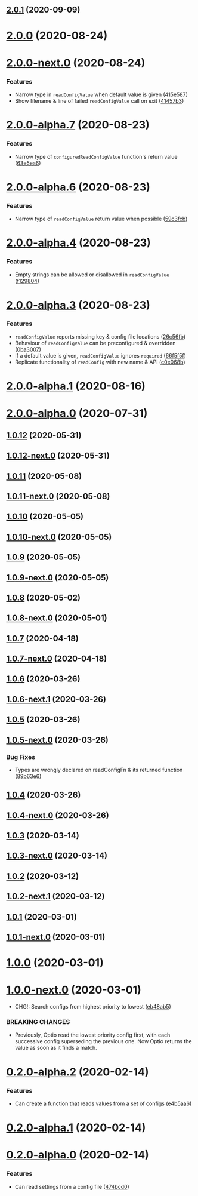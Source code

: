 ## [2.0.1](https://github.com/skypilot-dev/optio/compare/v2.0.1-next.1...v2.0.1) (2020-09-09)



# [2.0.0](https://github.com/skypilot-dev/optio/compare/v2.0.0-next.0...v2.0.0) (2020-08-24)



# [2.0.0-next.0](https://github.com/skypilot-dev/optio/compare/v2.0.0-alpha.11...v2.0.0-next.0) (2020-08-24)


### Features

* Narrow type in `readConfigValue` when default value is given ([415e587](https://github.com/skypilot-dev/optio/commit/415e58708730c2605a730e506bccfa72ccef1bf0))
* Show filename & line of failed `readConfigValue` call on exit ([41457b3](https://github.com/skypilot-dev/optio/commit/41457b31a04683f98daceff9ef6ea5d420db5234))



# [2.0.0-alpha.7](https://github.com/skypilot-dev/optio/compare/v2.0.0-alpha.6...v2.0.0-alpha.7) (2020-08-23)


### Features

* Narrow type of `configuredReadConfigValue` function's return value ([63e5ea6](https://github.com/skypilot-dev/optio/commit/63e5ea6212e5f4d65553190bf8a7fd3b37d088f1))



# [2.0.0-alpha.6](https://github.com/skypilot-dev/optio/compare/v2.0.0-alpha.4...v2.0.0-alpha.6) (2020-08-23)


### Features

* Narrow type of `readConfigValue` return value when possible ([59c3fcb](https://github.com/skypilot-dev/optio/commit/59c3fcb941b2d2b6dcea002b72d1eaa8d2e36a3b))



# [2.0.0-alpha.4](https://github.com/skypilot-dev/optio/compare/v2.0.0-alpha.3...v2.0.0-alpha.4) (2020-08-23)


### Features

* Empty strings can be allowed or disallowed in `readConfigValue` ([f129804](https://github.com/skypilot-dev/optio/commit/f129804c0402e6d327eda7bf8f36c795b72c894c))



# [2.0.0-alpha.3](https://github.com/skypilot-dev/optio/compare/v2.0.0-alpha.1...v2.0.0-alpha.3) (2020-08-23)


### Features

* `readConfigValue` reports missing key & config file locations ([26c56fb](https://github.com/skypilot-dev/optio/commit/26c56fb46eb96836033de913a53c230126712fa7))
* Behaviour of `readConfigValue` can be preconfigured & overridden ([0ba3007](https://github.com/skypilot-dev/optio/commit/0ba30077a891a8d447f4f9d539eae482b85f9608))
* If a default value is given, `readConfigValue` ignores `required` ([66f5f5f](https://github.com/skypilot-dev/optio/commit/66f5f5f3e27e505786148054cd9411bcdac63a14))
* Replicate functionality of `readConfig` with new name & API ([c0e068b](https://github.com/skypilot-dev/optio/commit/c0e068bb9f9447d079160122ab085d8b206823b3))



# [2.0.0-alpha.1](https://github.com/skypilot-dev/optio/compare/v2.0.0-alpha.0...v2.0.0-alpha.1) (2020-08-16)



# [2.0.0-alpha.0](https://github.com/skypilot-dev/optio/compare/v1.0.13-next.0...v2.0.0-alpha.0) (2020-07-31)



## [1.0.12](https://github.com/skypilot-dev/optio/compare/v1.0.12-next.0...v1.0.12) (2020-05-31)



## [1.0.12-next.0](https://github.com/skypilot-dev/optio/compare/v1.0.11...v1.0.12-next.0) (2020-05-31)



## [1.0.11](https://github.com/skypilot-dev/optio/compare/v1.0.11-next.0...v1.0.11) (2020-05-08)



## [1.0.11-next.0](https://github.com/skypilot-dev/optio/compare/v1.0.10...v1.0.11-next.0) (2020-05-08)



## [1.0.10](https://github.com/skypilot-dev/optio/compare/v1.0.10-next.0...v1.0.10) (2020-05-05)



## [1.0.10-next.0](https://github.com/skypilot-dev/optio/compare/v1.0.9...v1.0.10-next.0) (2020-05-05)



## [1.0.9](https://github.com/skypilot-dev/optio/compare/v1.0.9-next.0...v1.0.9) (2020-05-05)



## [1.0.9-next.0](https://github.com/skypilot-dev/optio/compare/v1.0.8...v1.0.9-next.0) (2020-05-05)



## [1.0.8](https://github.com/skypilot-dev/optio/compare/v1.0.8-next.0...v1.0.8) (2020-05-02)



## [1.0.8-next.0](https://github.com/skypilot-dev/optio/compare/v1.0.7...v1.0.8-next.0) (2020-05-01)



## [1.0.7](https://github.com/skypilot-dev/optio/compare/v1.0.7-next.0...v1.0.7) (2020-04-18)



## [1.0.7-next.0](https://github.com/skypilot-dev/optio/compare/v1.0.6...v1.0.7-next.0) (2020-04-18)



## [1.0.6](https://github.com/skypilot-dev/optio/compare/v1.0.6-next.1...v1.0.6) (2020-03-26)



## [1.0.6-next.1](https://github.com/skypilot-dev/optio/compare/v1.0.5...v1.0.6-next.1) (2020-03-26)



## [1.0.5](https://github.com/skypilot-dev/optio/compare/v1.0.5-next.0...v1.0.5) (2020-03-26)



## [1.0.5-next.0](https://github.com/skypilot-dev/optio/compare/v1.0.4...v1.0.5-next.0) (2020-03-26)


### Bug Fixes

* Types are wrongly declared on readConfigFn & its returned function ([89b63e6](https://github.com/skypilot-dev/optio/commit/89b63e6d4a597fd2ab0b75c03555143fd3131725))



## [1.0.4](https://github.com/skypilot-dev/optio/compare/v1.0.4-next.0...v1.0.4) (2020-03-26)



## [1.0.4-next.0](https://github.com/skypilot-dev/optio/compare/v1.0.3...v1.0.4-next.0) (2020-03-26)



## [1.0.3](https://github.com/skypilot-dev/optio/compare/v1.0.3-next.0...v1.0.3) (2020-03-14)



## [1.0.3-next.0](https://github.com/skypilot-dev/optio/compare/v1.0.2...v1.0.3-next.0) (2020-03-14)



## [1.0.2](https://github.com/skypilot-dev/optio/compare/v1.0.2-next.1...v1.0.2) (2020-03-12)



## [1.0.2-next.1](https://github.com/skypilot-dev/optio/compare/v1.0.1...v1.0.2-next.1) (2020-03-12)



## [1.0.1](https://github.com/skypilot-dev/optio/compare/v1.0.1-next.0...v1.0.1) (2020-03-01)



## [1.0.1-next.0](https://github.com/skypilot-dev/optio/compare/v1.0.0...v1.0.1-next.0) (2020-03-01)



# [1.0.0](https://github.com/skypilot-dev/optio/compare/v1.0.0-next.0...v1.0.0) (2020-03-01)



# [1.0.0-next.0](https://github.com/skypilot-dev/optio/compare/v1.0.0-alpha.1...v1.0.0-next.0) (2020-03-01)


* CHG!: Search configs from highest priority to lowest ([eb48ab5](https://github.com/skypilot-dev/optio/commit/eb48ab513b2d4ce296d92c4693ca21228cf366df))


### BREAKING CHANGES

* Previously, Optio read the lowest priority config first, with each successive config superseding the previous one. Now Optio returns the value as soon as it finds a match.



# [0.2.0-alpha.2](https://github.com/skypilot-dev/optio/compare/v0.2.0-alpha.1...v0.2.0-alpha.2) (2020-02-14)


### Features

* Can create a function that reads values from a set of configs ([e4b5aa6](https://github.com/skypilot-dev/optio/commit/e4b5aa6abc2d354ea31b42f6c47c5301233032b8))



# [0.2.0-alpha.1](https://github.com/skypilot-dev/optio/compare/v0.2.0-alpha.0...v0.2.0-alpha.1) (2020-02-14)



# [0.2.0-alpha.0](https://github.com/skypilot-dev/optio/compare/474bcd0a66d4c10947f6ac85efdcb6dff986c47a...v0.2.0-alpha.0) (2020-02-14)


### Features

* Can read settings from a config file ([474bcd0](https://github.com/skypilot-dev/optio/commit/474bcd0a66d4c10947f6ac85efdcb6dff986c47a))



